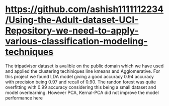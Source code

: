 # https://github.com/ashish1111112234/Using-the-Adult-dataset-UCI-Repository-we-need-to-apply-various-classification-modeling-techniques
The tripadvisor dataset is avalible on the public domain which we have used and applied the clustering techiniques line kmeans and Agglomerative.
For this project we found LDA model giving a good accuracy 0.94 accuracy with precision being 0.97 and recall of 0.90. The randon forest was quite overfitting with 
0.99 accuracy considering this being a small dataset and model overlearning. However PCA, Kernal-PCA did not improve the model performance here
